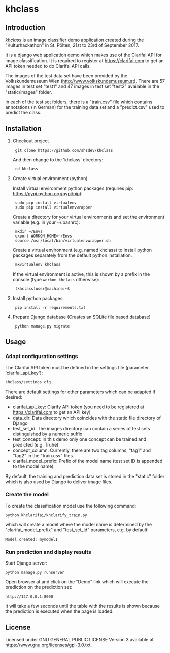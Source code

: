 # khclass

## Introduction

*khclass* is an image classifier demo application created during the "Kulturhackathon" in St. Pölten, 21st to 23rd of September 2017.
 
It is a django web application demo which makes use of the Clarifai API for image classification. It is required to register at
https://clarifai.com to get an API token needed to do Clarifai API calls.

The images of the test data set have been provided by the Volkskundemuseum Wien (http://www.volkskundemuseum.at). There are 57 images 
in test set "test1" and 47 images in test set "test2" available in the "static/images" folder.

In each of the test set folders, there is a "train.csv" file which contains annotations (in German) for the training data set and a 
"predict.csv" used to predict the class. 

## Installation

1. Checkout project

        git clone https://github.com/shsdev/khclass
        
    And then change to the 'khclass' directory:

        cd khclass
    
2. Create virtual environment (python)

    Install virtual environment python packages (requires pip: https://pypi.python.org/pypi/pip):

        sudo pip install virtualenv
        sudo pip install virtualenvwrapper

    Create a directory for your virtual environments and set the environment variable (e.g. in your ~/.bashrc):

        mkdir ~/Envs
        export WORKON_HOME=~/Envs
        source /usr/local/bin/virtualenvwrapper.sh

    Create a virtual environment (e.g. named khclass) to install python packages separately from the default python installation.
    
        mkvirtualenv khclass
        
    If the virtual environment is active, this is shown by a prefix in the console (type `workon khclass` otherwise):
    
        (khclass)user@machine:~$

4. Install python packages:

        pip install -r requirements.txt
        
5. Prepare Django database (Creates an SQLite file based database)

        python manage.py migrate

## Usage

### Adapt configuration settings

The Clarifai API token must be defined in the settings file (parameter 'clarifai_api_key'):

    khclass/settings.cfg
    
There are default settings for other parameters which can be adapted if desired:

* clarifai_api_key: Clarify API token (you need to be registered at https://clarifai.com to get an API key)
* data_dir: Data directory which coincides with the static file directory of Django
* test_set_id: The images directory can contain a series of test sets distinguished by a numeric suffix
* test_concept: In this demo only one concept can be trained and predicted (e.g. Truhe)
* concept_column: Currently, there are two tag columns, "tag1" and "tag2" in the "train.csv" files. 
* clarifai_model_prefix: Prefix of the model name (test set ID is appended to the model name)
    
By default, the training and prediction data set is stored in the "static" folder which is also used by Django to deliver image files.

### Create the model

To create the classification model use the following command:

    python khclarifai/khclarify_train.py
    
which will create a model where the model name is determined by the "clarifai_model_prefix" and "test_set_id" parameters, e.g. by default:

    Model created: mymodel1

### Run prediction and display results

Start Django server:

    python manage.py runserver
    
Open browser at and click on the "Demo" link which will execute the prediction on the prediction set:

    http://127.0.0.1:8000
    
It will take a few seconds until the table with the results is shown because the prediction is executed when the page is loaded.

## License

Licensed under GNU GENERAL PUBLIC LICENSE Version 3 available at https://www.gnu.org/licenses/gpl-3.0.txt.
